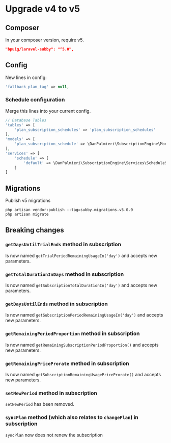 # Upgrade v4 to v5

## Composer

In your composer version, require v5.

```json
"bpuig/laravel-subby": "^5.0",
```

## Config
New lines in config:
```php 
'fallback_plan_tag' => null,
```

### Schedule configuration

Merge this lines into your current config.

```php
// Database Tables
'tables' => [
    'plan_subscription_schedules' => 'plan_subscription_schedules'
],
'models' => [
    'plan_subscription_schedule' => \DanPalmieri\SubscriptionEngine\Models\PlanSubscriptionSchedule::class,
],
'services' => [
    'schedule' => [
        'default' => \DanPalmieri\SubscriptionEngine\Services\ScheduleService::class
    ]
]
```

## Migrations

Publish v5 migrations

```shell
php artisan vendor:publish --tag=subby.migrations.v5.0.0
php artisan migrate
```

## Breaking changes

### `getDaysUntilTrialEnds` method in subscription

Is now named `getTrialPeriodRemainingUsageIn('day')` and accepts new parameters.

### `getTotalDurationInDays` method in subscription

Is now named `getSubscriptionTotalDurationIn('day')` and accepts new parameters.

### `getDaysUntilEnds` method in subscription

Is now named `getSubscriptionPeriodRemainingUsageIn('day')` and accepts new parameters.

### `getRemainingPeriodProportion` method in subscription

Is now named `getRemainingSubscriptionPeriodProportion()` and accepts new parameters.

### `getRemainingPriceProrate` method in subscription

Is now named `getSubscriptionRemainingUsagePriceProrate()` and accepts new parameters.

### `setNewPeriod` method in subscription

`setNewPeriod` has been removed.

### `syncPlan` method (which also relates to `changePlan`) in subscription

`syncPlan` now does not renew the subscription

